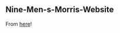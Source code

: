 ## Nine-Men-s-Morris-Website

From [here](https://github.com/pmgfernandes04/Nine-Men-s-Morris.git)!
